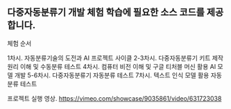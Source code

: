 ## 다중자동분류기 개발 체험 학습에 필요한 소스 코드를 제공합니다. 

체험 순서

1차시. 자동분류기술의 도전과 AI 프로젝트 사이클
2-3차시. 다중자동분류기 키트 제작 원리 이해 및 수동분류 테스트
4차시. 컴퓨터 비전 이해 및 구글 티처블 머신 활용 AI 모델 개발
5-6차시. 다중자동분류기 자동분류 테스트
7차시. 텍스트 인식 모델 활용 자동분류 테스트

프로젝트 실행 영상. https://vimeo.com/showcase/9035861/video/631723038

